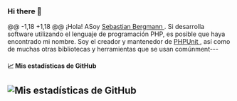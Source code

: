 ### Hi there 👋
@@ -1,18 +1,18 @@
¡Hola!
ASoy [ Sebastian Bergmann ](https://sebastian-bergmann.de/). Si desarrolla software utilizando el lenguaje de programación PHP, es posible que haya encontrado mi nombre. Soy el creador y mantenedor de [ PHPUnit ](https://phpunit.de/), así como de muchas otras bibliotecas y herramientas que se usan comúnment---
####  📈 Mis estadísticas de GitHub
![ Mis estadísticas de GitHub ](https://github-readme-stats.vercel.app/api?username=sebastianbergmann&show_icons=true&count_private=true&hide_title=true)
---

<!--
**informaticacba/informaticacba** is a ✨ _special_ ✨ repository because its `README.md` (this file) appears on your GitHub profile.

Here are some ideas to get you started:

- 🔭 I’m currently working on ...
- 🌱 I’m currently learning ...
- 👯 I’m looking to collaborate on ...
- 🤔 I’m looking for help with ...
- 💬 Ask me about ...
- 📫 How to reach me: ...
- 😄 Pronouns: ...
- ⚡ Fun fact: ...
-->
